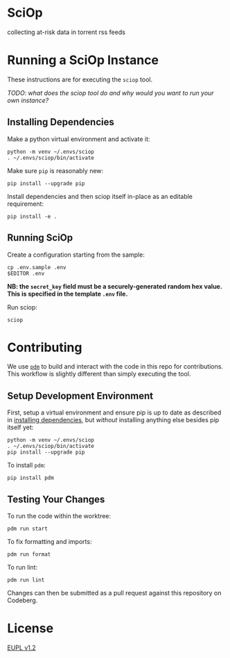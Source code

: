 SciOp
=====

collecting at-risk data in torrent rss feeds

# Running a SciOp Instance

These instructions are for executing the `sciop` tool.

*TODO: what does the sciop tool do and why would you want to run your own instance?*

## Installing Dependencies

Make a python virtual environment and activate it:

    python -m venv ~/.envs/sciop
    . ~/.envs/sciop/bin/activate

Make sure `pip` is reasonably new:

    pip install --upgrade pip

Install dependencies and then sciop itself in-place as an editable requirement:

    pip install -e .

## Running SciOp

Create a configuration starting from the sample:

    cp .env.sample .env
    $EDITOR .env

**NB: the `secret_key` field must be a securely-generated random hex value. This is specified in the template `.env` file.**

Run sciop:

    sciop

# Contributing

We use [`pdm`](https://pdm-project.org/latest/) to build and interact with the code in this repo for contributions. This workflow is slightly different than simply executing the tool.

## Setup Development Environment

First, setup a virtual environment and ensure pip is up to date as described in [installing dependencies](#installing-dependencies), but *without* installing anything else besides pip itself yet:

    python -m venv ~/.envs/sciop
    . ~/.envs/sciop/bin/activate
    pip install --upgrade pip

To install `pdm`:

    pip install pdm

## Testing Your Changes

To run the code within the worktree:

    pdm run start

To fix formatting and imports:

    pdm run format

To run lint:

    pdm run lint

Changes can then be submitted as a pull request against this repository on Codeberg.

# License
[EUPL v1.2](./LICENSE)
